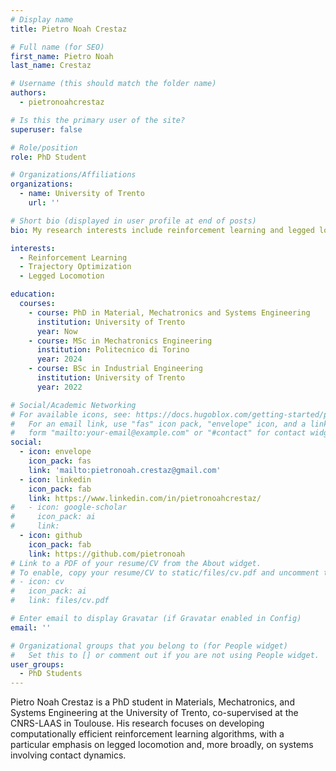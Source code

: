 ```yaml
---
# Display name
title: Pietro Noah Crestaz

# Full name (for SEO)
first_name: Pietro Noah 
last_name: Crestaz

# Username (this should match the folder name)
authors:
  - pietronoahcrestaz

# Is this the primary user of the site?
superuser: false

# Role/position
role: PhD Student 

# Organizations/Affiliations
organizations:
  - name: University of Trento
    url: ''

# Short bio (displayed in user profile at end of posts)
bio: My research interests include reinforcement learning and legged locotion.

interests:
  - Reinforcement Learning
  - Trajectory Optimization
  - Legged Locomotion

education:
  courses:
    - course: PhD in Material, Mechatronics and Systems Engineering
      institution: University of Trento
      year: Now
    - course: MSc in Mechatronics Engineering
      institution: Politecnico di Torino
      year: 2024
    - course: BSc in Industrial Engineering
      institution: University of Trento
      year: 2022

# Social/Academic Networking
# For available icons, see: https://docs.hugoblox.com/getting-started/page-builder/#icons
#   For an email link, use "fas" icon pack, "envelope" icon, and a link in the
#   form "mailto:your-email@example.com" or "#contact" for contact widget.
social:
  - icon: envelope
    icon_pack: fas
    link: 'mailto:pietronoah.crestaz@gmail.com'
  - icon: linkedin
    icon_pack: fab
    link: https://www.linkedin.com/in/pietronoahcrestaz/
#   - icon: google-scholar
#     icon_pack: ai
#     link: 
  - icon: github
    icon_pack: fab
    link: https://github.com/pietronoah
# Link to a PDF of your resume/CV from the About widget.
# To enable, copy your resume/CV to static/files/cv.pdf and uncomment the lines below.
# - icon: cv
#   icon_pack: ai
#   link: files/cv.pdf

# Enter email to display Gravatar (if Gravatar enabled in Config)
email: ''

# Organizational groups that you belong to (for People widget)
#   Set this to [] or comment out if you are not using People widget.
user_groups:
  - PhD Students
---
```


Pietro Noah Crestaz is a PhD student in Materials, Mechatronics, and Systems Engineering at the University of Trento, co-supervised at the CNRS-LAAS in Toulouse. His research focuses on developing computationally efficient reinforcement learning algorithms, with a particular emphasis on legged locomotion and, more broadly, on systems involving contact dynamics.
```